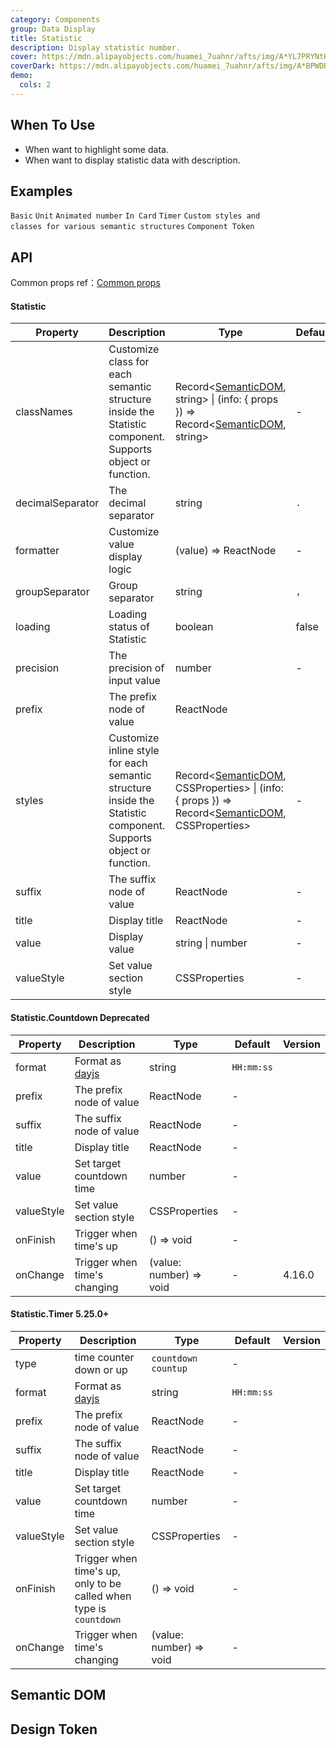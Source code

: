 ```yaml
---
category: Components
group: Data Display
title: Statistic
description: Display statistic number.
cover: https://mdn.alipayobjects.com/huamei_7uahnr/afts/img/A*YL7PRYNtH-4AAAAAAAAAAAAADrJ8AQ/original
coverDark: https://mdn.alipayobjects.com/huamei_7uahnr/afts/img/A*BPWDRbSYxJ4AAAAAAAAAAAAADrJ8AQ/original
demo:
  cols: 2
---
```


## When To Use

- When want to highlight some data.
- When want to display statistic data with description.

## Examples

<!-- prettier-ignore -->
<code src="./demo/basic.tsx">Basic</code>
<code src="./demo/unit.tsx">Unit</code>
<code src="./demo/animated.tsx">Animated number</code>
<code src="./demo/card.tsx" background="grey">In Card</code>
<code src="./demo/timer.tsx" version="5.25.0">Timer</code>
<code src="./demo/style-class.tsx" version="6.0.0">Custom styles and classes for various semantic structures</code>
<code src="./demo/component-token.tsx" debug>Component Token</code>

## API

Common props ref：[Common props](/docs/react/common-props)

#### Statistic

| Property | Description | Type | Default | Version |
| --- | --- | --- | --- | --- |
| classNames | Customize class for each semantic structure inside the Statistic component. Supports object or function. | Record<[SemanticDOM](#semantic-dom), string> \| (info: { props }) => Record<[SemanticDOM](#semantic-dom), string> | - |  |
| decimalSeparator | The decimal separator | string | `.` |  |
| formatter | Customize value display logic | (value) => ReactNode | - |  |
| groupSeparator | Group separator | string | `,` |  |
| loading | Loading status of Statistic | boolean | false | 4.8.0 |
| precision | The precision of input value | number | - |  |
| prefix | The prefix node of value | ReactNode |
| styles | Customize inline style for each semantic structure inside the Statistic component. Supports object or function. | Record<[SemanticDOM](#semantic-dom), CSSProperties> \| (info: { props }) => Record<[SemanticDOM](#semantic-dom), CSSProperties> | - |  |
| suffix | The suffix node of value | ReactNode | - |  |
| title | Display title | ReactNode | - |  |
| value | Display value | string \| number | - |  |
| valueStyle | Set value section style | CSSProperties | - |  |

#### Statistic.Countdown <Badge type="error">Deprecated</Badge>

<Antd component="Alert" title="When using version >= 5.25.0, Please use Statistic.Timer instead." type="warning" banner="true"></Antd>

<!-- prettier-ignore -->
| Property | Description | Type | Default | Version |
| --- | --- | --- | --- | --- |
| format | Format as [dayjs](https://day.js.org/) | string | `HH:mm:ss` |  |
| prefix | The prefix node of value | ReactNode | - |  |
| suffix | The suffix node of value | ReactNode | - |  |
| title | Display title | ReactNode | - |  |
| value | Set target countdown time | number | - |  |
| valueStyle | Set value section style | CSSProperties | - |  |
| onFinish | Trigger when time's up | () => void | - |  |
| onChange | Trigger when time's changing | (value: number) => void | - | 4.16.0 |

#### Statistic.Timer <Badge>5.25.0+</Badge>

| Property | Description | Type | Default | Version |
| --- | --- | --- | --- | --- |
| type | time counter down or up | `countdown` `countup` | - |  |
| format | Format as [dayjs](https://day.js.org/) | string | `HH:mm:ss` |  |
| prefix | The prefix node of value | ReactNode | - |  |
| suffix | The suffix node of value | ReactNode | - |  |
| title | Display title | ReactNode | - |  |
| value | Set target countdown time | number | - |  |
| valueStyle | Set value section style | CSSProperties | - |  |
| onFinish | Trigger when time's up, only to be called when type is `countdown` | () => void | - |  |
| onChange | Trigger when time's changing | (value: number) => void | - |  |

## Semantic DOM

<code src="./demo/_semantic.tsx" simplify="true"></code>

## Design Token

<ComponentTokenTable component="Statistic"></ComponentTokenTable>
